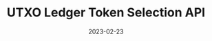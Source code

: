 ---
date: '2023-02-23'
version: 'Corda 5.0'
title: "UTXO Ledger Token Selection API"
menu:
  corda5:
    identifier: corda5-develop-utxo-api
    parent: corda5-develop-utxo
    weight: 1000
section_menu: corda5
---